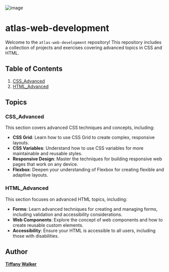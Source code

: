 ![image](https://github.com/tiffanywalker22/atlas-web-development/assets/121834519/58568b60-8af3-44d7-ba0f-5dcf480becfe)

# atlas-web-development

Welcome to the `atlas-web-development` repository! This repository includes a collection of projects and exercises covering advanced topics in CSS and HTML.

## Table of Contents

1. [CSS_Advanced](#css_advanced)
2. [HTML_Advanced](#html_advanced)

## Topics

### CSS_Advanced
This section covers advanced CSS techniques and concepts, including:

- **CSS Grid**: Learn how to use CSS Grid to create complex, responsive layouts.
- **CSS Variables**: Understand how to use CSS variables for more maintainable and reusable styles.
- **Responsive Design**: Master the techniques for building responsive web pages that work on any device.
- **Flexbox**: Deepen your understanding of Flexbox for creating flexible and adaptive layouts.

### HTML_Advanced
This section focuses on advanced HTML topics, including:

- **Forms**: Learn advanced techniques for creating and managing forms, including validation and accessibility considerations.
- **Web Components**: Explore the concept of web components and how to create reusable custom elements.
- **Accessibility**: Ensure your HTML is accessible to all users, including those with disabilities.

## Author
**<a href="https://github.com/tiffanywalker22">Tiffany Walker</a>**

